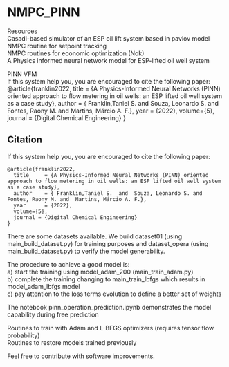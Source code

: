 # NMPC_PINN

Resources <br>
Casadi-based simulator of an ESP oil lift system based in pavlov model <br>
NMPC routine for setpoint tracking<br>
NMPC routines for economic optimization (Nok)<br>
A Physics informed neural network model for ESP-lifted oil well system<br>

PINN VFM <br>
 If this system help you, you are encouraged to cite the following paper:<br>
    @article{franklin2022,
      title     = {A Physics-Informed Neural Networks (PINN) oriented approach to flow metering in oil wells: an ESP lifted oil well system as a case study},
      author    = { Franklin,Taniel S.  and  Souza, Leonardo S. and  Fontes, Raony M. and  Martins, Márcio A. F.},
      year      = {2022},
      volume={5},
      journal = {Digital Chemical Engineering}
    } 

## Citation
 If this system help you, you are encouraged to cite the following paper:<br>

    @article{franklin2022,
      title     = {A Physics-Informed Neural Networks (PINN) oriented approach to flow metering in oil wells: an ESP lifted oil well system as a case study},
      author    = { Franklin,Taniel S.  and  Souza, Leonardo S. and  Fontes, Raony M. and  Martins, Márcio A. F.},
      year      = {2022},
      volume={5},
      journal = {Digital Chemical Engineering}
    } 


There are some datasets available. We build dataset01 (using main_build_dataset.py) for training purposes and dataset_opera (using main_build_dataset.py) to verify the model generability. <br>

The procedure to achieve a good model is: <br>
a) start the training using model_adam_200 (main_train_adam.py)  <br>
b) complete the training changing to main_train_lbfgs which results in model_adam_lbfgs model <br>
c) pay attention to the loss terms evolution to define a better set of weights <br>

The notebook pinn_operation_prediction.ipynb demonstrates the model capability during free prediction <br>

Routines to train with Adam and L-BFGS optimizers (requires tensor flow probability)<br>
Routines to restore models trained previously <br>

Feel free to contribute with software improvements.

